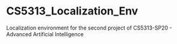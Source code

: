# CS5313_Localization_Env
Localization environment for the second project of CS5313-SP20 - Advanced Artificial Intelligence 
